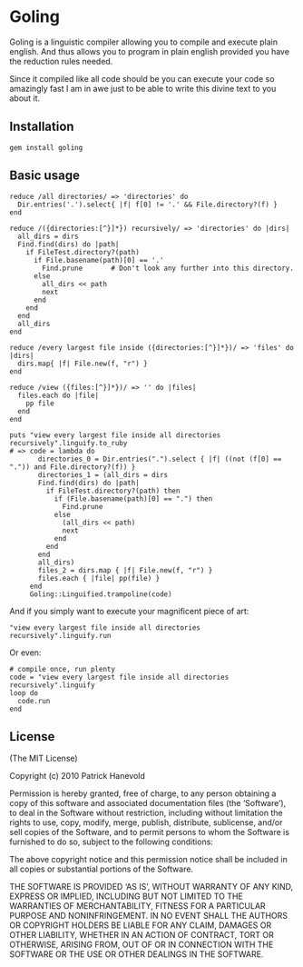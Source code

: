 # Goling

Goling is a linguistic compiler allowing you to compile and execute plain english.
And thus allows you to program in plain english provided you have the reduction rules needed.

Since it compiled like all code should be you can execute your code so amazingly fast I am in awe just to be able to write this divine text to you about it.

## Installation

    gem install goling

## Basic usage

	reduce /all directories/ => 'directories' do
	  Dir.entries('.').select{ |f| f[0] != '.' && File.directory?(f) }
	end

	reduce /({directories:[^}]*}) recursively/ => 'directories' do |dirs|
	  all_dirs = dirs
	  Find.find(dirs) do |path|
	    if FileTest.directory?(path)
	      if File.basename(path)[0] == '.'
	        Find.prune       # Don't look any further into this directory.
	      else
			all_dirs << path
	        next
	      end
	    end
	  end
	  all_dirs
	end

	reduce /every largest file inside ({directories:[^}]*})/ => 'files' do |dirs|
	  dirs.map{ |f| File.new(f, "r") }
	end

	reduce /view ({files:[^}]*})/ => '' do |files|
	  files.each do |file|
	    pp file
	  end
	end

	puts "view every largest file inside all directories recursively".linguify.to_ruby
    # => code = lambda do
		   directories_0 = Dir.entries(".").select { |f| ((not (f[0] == ".")) and File.directory?(f)) }
		   directories_1 = (all_dirs = dirs
		   Find.find(dirs) do |path|
		     if FileTest.directory?(path) then
		       if (File.basename(path)[0] == ".") then
		         Find.prune
		       else
		         (all_dirs << path)
		         next
		       end
		     end
		   end
		   all_dirs)
		   files_2 = dirs.map { |f| File.new(f, "r") }
		   files.each { |file| pp(file) }
		 end
		 Goling::Linguified.trampoline(code)
	
And if you simply want to execute your magnificent piece of art:

	"view every largest file inside all directories recursively".linguify.run

Or even:

    # compile once, run plenty
    code = "view every largest file inside all directories recursively".linguify
    loop do
      code.run
    end

## License

(The MIT License)

Copyright (c) 2010 Patrick Hanevold

Permission is hereby granted, free of charge, to any person obtaining a copy of this software and associated documentation files (the ‘Software’), to deal in the Software without restriction, including without limitation the rights to use, copy, modify, merge, publish, distribute, sublicense, and/or sell copies of the Software, and to permit persons to whom the Software is furnished to do so, subject to the following conditions:

The above copyright notice and this permission notice shall be included in all copies or substantial portions of the Software.

THE SOFTWARE IS PROVIDED ‘AS IS’, WITHOUT WARRANTY OF ANY KIND, EXPRESS OR IMPLIED, INCLUDING BUT NOT LIMITED TO THE WARRANTIES OF MERCHANTABILITY, FITNESS FOR A PARTICULAR PURPOSE AND NONINFRINGEMENT. IN NO EVENT SHALL THE AUTHORS OR COPYRIGHT HOLDERS BE LIABLE FOR ANY CLAIM, DAMAGES OR OTHER LIABILITY, WHETHER IN AN ACTION OF CONTRACT, TORT OR OTHERWISE, ARISING FROM, OUT OF OR IN CONNECTION WITH THE SOFTWARE OR THE USE OR OTHER DEALINGS IN THE SOFTWARE.
